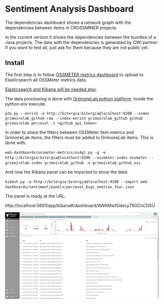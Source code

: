 # Sentiment Analysis Dashboard

The dependencias dashboard shows a network graph with the dependencies between
items in CROSSMINER projects.

In the current version it shows the dependencies between the bundles of a Java
projects. The data with the dependencies is generated by CWI partner. If you want to test all, just ask for them because they are not public yet.

## Install

The first step is to follow [OSSMETER metrics dashboard](/web-dashboards/ossmeter-metrics) to upload to Elasticsearch all OSSMeter metrics data.

[Elasticsearch and Kibana will be needed also](/web-dashboards#install-elasticsearch-and-kibana).

The data processing is done with [GrimoireLab python platform](/web-dashboards#install-grimoirelab-python-env). Inside the python env execute.

```
p2o.py --enrich -e http://bitergia:bitergia@localhost:9200 --index grimoirelab_github-raw --index-enrich grimoirelab_github github grimoirelab perceval -t <github_api_token>
```

In order to share the filters between OSSMeter item metrics and GrimoireLab items, the filters must be added to GrimoireLab items. This is done with:

`web-dashboards/ossmeter-metrics/os4gl.py -g -e http://bitergia:bitergia@localhost:9200 --ossmeter-index ossmeter --grimoirelab-index grimoirelab_github -o grimoirelab_github_oss`

And now the Kibana panel can be imported to show the data:

`kidash.py -e http://bitergia:bitergia@localhost:9200 --import web-dashboards/sentiment/panels/perceval_bugs_emotion_fear.json `

The panel is ready at the URL:

http://localhost:5601/app/kibana#/dashboard/AWAMwfGdxcy7SGCnCD5U

![](screenshot.png?raw=true)
